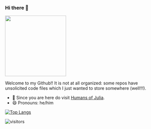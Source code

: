 ### Hi there 👋

<img src="https://media.giphy.com/media/3o7TKMt1VVNkHV2PaE/giphy.gif" width="200" height="200"/>

Welcome to my Github!! It is not at all organized: some repos have unsolicited code files which I just wanted to store somewhere (well!!!). 

- 🔭 Since you are here do visit [Humans of Julia](https://github.com/Humans-of-Julia).
- 😄 Pronouns: he/him

[![Top Langs](https://github-readme-stats.vercel.app/api/top-langs/?username=arubhardwaj)](https://github.com/anuraghazra/github-readme-stats)


![visitors](https://visitor-badge.glitch.me/badge?page_id=arubhardwaj/arubhardwaj)


<!--
**arubhardwaj/arubhardwaj** is a ✨ _special_ ✨ repository because its `README.md` (this file) appears on your GitHub profile.

